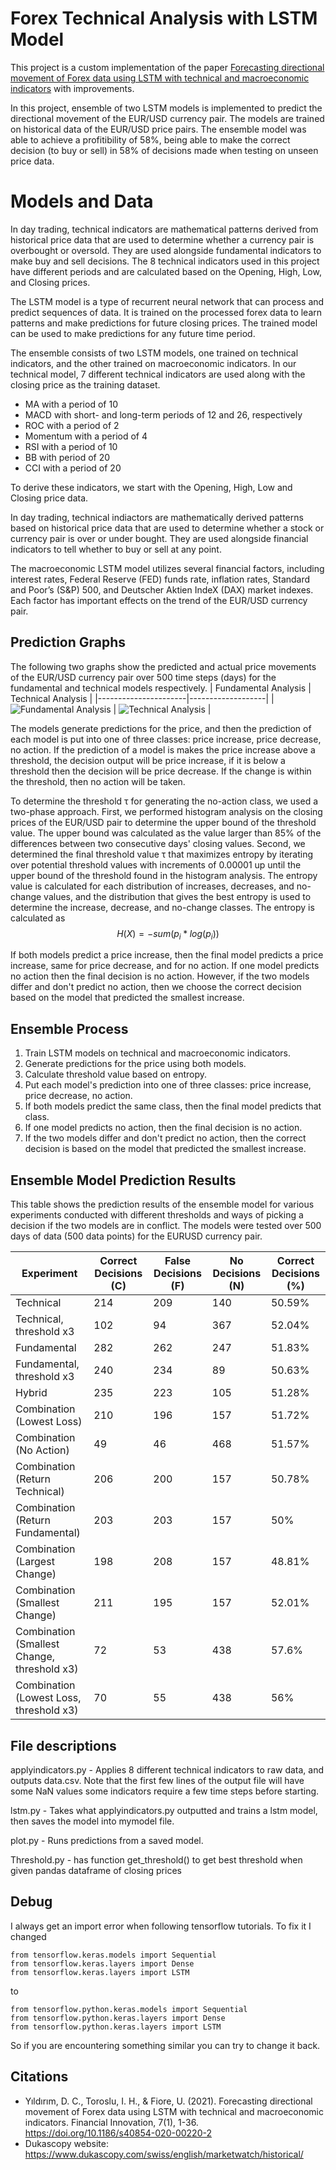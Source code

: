 # Forex Technical Analysis with LSTM Model

This project is a custom implementation of the paper [Forecasting directional movement of Forex data using LSTM with technical and macroeconomic indicators](https://jfin-swufe.springeropen.com/articles/10.1186/s40854-020-00220-2) with improvements.


In this project, ensemble of two LSTM models is implemented to predict the directional movement of the EUR/USD currency pair. The models are trained on historical data of the EUR/USD price pairs. The ensemble model was able to achieve a profitibility of 58%, being able to make the correct decision (to buy or sell) in 58% of decisions made when testing on unseen price data. 

# Models and Data

In day trading, technical indicators are mathematical patterns derived from historical price data that are used to determine whether a currency pair is overbought or oversold. They are used alongside fundamental indicators to make buy and sell decisions. The 8 technical indicators used in this project have different periods and are calculated based on the Opening, High, Low, and Closing prices.

The LSTM model is a type of recurrent neural network that can process and predict sequences of data. It is trained on the processed forex data to learn patterns and make predictions for future closing prices. The trained model can be used to make predictions for any future time period.

The ensemble consists of two LSTM models, one trained on technical indicators, and the other trained on macroeconomic indicators.
In our technical model, 7 different technical indicators are used along with the closing price as the training dataset. 

* MA with a period of 10
* MACD with short- and long-term periods of 12 and 26, respectively
* ROC with a period of 2
* Momentum with a period of 4
* RSI with a period of 10
* BB with period of 20
* CCI with a period of 20

To derive these indicators, we start with the Opening, High, Low and Closing price data.

In day trading, technical indiactors are mathematically derived patterns based on historical price data that are used to determine whether a stock or currency pair is over or under bought. They are used alongside financial indicators to tell whether to buy or sell at any point. 

The macroeconomic LSTM model utilizes several financial factors, including interest rates, Federal Reserve (FED) funds rate, inflation rates, Standard and Poor’s (S&P) 500, and Deutscher Aktien IndeX (DAX) market indexes. Each factor has important effects on the trend of the EUR/USD currency pair.

## Prediction Graphs
The following two graphs show the predicted and actual price movements of the EUR/USD currency pair over 500 time steps (days) for the fundamental and technical models respectively.
| Fundamental Analysis | Technical Analysis |
|----------------------|-------------------|
| ![Fundamental Analysis](graphs_results/Figure_6_fundamental.png "Fundamental Analysis") | ![Technical Analysis](graphs_results/Figure_5_hybrid.png "Technical Analysis") |


The models generate predictions for the price, and then the prediction of each model is put into one of three classes: price increase, price decrease, no action. If the prediction of a model is makes the price increase above a threshold, the decision output will be price increase, if it is below a threshold then the decision will be price decrease. If the change is within the threshold, then no action will be taken. 

To determine the threshold τ for generating the no-action class, we used a two-phase approach. First, we performed histogram analysis on the closing prices of the EUR/USD pair to determine the upper bound of the threshold value. The upper bound was calculated as the value larger than 85% of the differences between two consecutive days' closing values. Second, we determined the final threshold value τ that maximizes entropy by iterating over potential threshold values with increments of 0.00001 up until the upper bound of the threshold found in the histogram analysis. The entropy value is calculated for each distribution of increases, decreases, and no-change values, and the distribution that gives the best entropy is used to determine the increase, decrease, and no-change classes.
The entropy is calculated as $$H(X) = - sum(p_i * log(p_i))$$


If both models predict a price increase, then the final model predicts a price increase, same for price decrease, and for no action. If one model predicts no action then the final decision is no action. However, if the two models differ and don't predict no action, then we choose the correct decision based on the model that predicted the smallest increase.

## Ensemble Process
1. Train LSTM models on technical and macroeconomic indicators.
2. Generate predictions for the price using both models.
3. Calculate threshold value based on entropy.
4. Put each model's prediction into one of three classes: price increase, price decrease, no action.
5. If both models predict the same class, then the final model predicts that class.
6. If one model predicts no action, then the final decision is no action.
7. If the two models differ and don't predict no action, then the correct decision is based on the model that predicted the smallest increase.

## Ensemble Model Prediction Results

This table shows the prediction results of the ensemble model for various experiments conducted with different thresholds and ways of picking a decision if the two models are in conflict. The models were tested over 500 days of data (500 data points) for the EURUSD currency pair. 

| Experiment | Correct Decisions (C) | False Decisions (F) | No Decisions (N) | Correct Decisions (%) |
|------------|----------------------|--------------------|--------------------|-------------------------|
| Technical | 214 | 209 | 140 | 50.59% |
| Technical, threshold x3 | 102 | 94 | 367 | 52.04% |
| Fundamental | 282 | 262 | 247 | 51.83% |
| Fundamental, threshold x3 | 240 | 234 | 89 | 50.63% |
| Hybrid | 235 | 223 | 105 | 51.28% |
| Combination (Lowest Loss) | 210 | 196 | 157 | 51.72% |
| Combination (No Action) | 49 | 46 | 468 | 51.57% |
| Combination (Return Technical) | 206 | 200 | 157 | 50.78% |
| Combination (Return Fundamental) | 203 | 203 | 157 | 50% |
| Combination (Largest Change) | 198 | 208 | 157 | 48.81% |
| Combination (Smallest Change) | 211 | 195 | 157 | 52.01% |
| Combination (Smallest Change, threshold x3) | 72 | 53 | 438 | 57.6% |
| Combination (Lowest Loss, threshold x3) | 70 | 55 | 438 | 56% |


## File descriptions

applyindicators.py - Applies 8 different technical indicators to raw data, and outputs data.csv. Note that the first few lines of the output file will have some NaN values some indicators require a few time steps before starting.

lstm.py - Takes what applyindicators.py outputted and trains a lstm model, then saves the model into mymodel file. 

plot.py - Runs predictions from a saved model. 

Threshold.py - has function get_threshold() to get best threshold when given pandas dataframe of closing prices

## Debug

I always get an import error when following tensorflow tutorials. To fix it I changed 
```
from tensorflow.keras.models import Sequential
from tensorflow.keras.layers import Dense
from tensorflow.keras.layers import LSTM
```
to 
```
from tensorflow.python.keras.models import Sequential
from tensorflow.python.keras.layers import Dense
from tensorflow.python.keras.layers import LSTM
```
So if you are encountering something similar you can try to change it back. 

## Citations
- Yıldırım, D. C., Toroslu, I. H., & Fiore, U. (2021). Forecasting directional movement of Forex data using LSTM with technical and macroeconomic indicators. Financial Innovation, 7(1), 1-36. https://doi.org/10.1186/s40854-020-00220-2
- Dukascopy website: https://www.dukascopy.com/swiss/english/marketwatch/historical/
